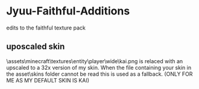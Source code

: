 # Jyuu-Faithful-Additions
edits to the faithful texture pack

## uposcaled skin
\assets\minecraft\textures\entity\player\wide\kai.png 
is relaced with an upscaled to a 32x version of my skin.
When the file containing your skin in the asset\skins folder cannot be read this is used as a fallback. (ONLY FOR ME AS MY DEFAULT SKIN IS KAI)
